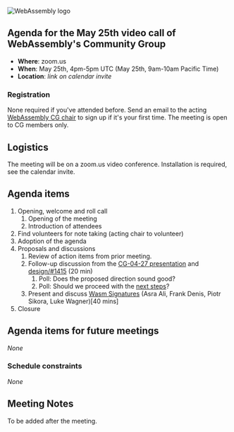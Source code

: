 ![WebAssembly logo](/images/WebAssembly.png)

## Agenda for the May 25th video call of WebAssembly's Community Group

- **Where**: zoom.us
- **When**: May 25th, 4pm-5pm UTC (May 25th, 9am-10am Pacific Time)
- **Location**: *link on calendar invite*

### Registration

None required if you've attended before. Send an email to the acting [WebAssembly CG chair](mailto:webassembly-cg-chair@chromium.org)
to sign up if it's your first time. The meeting is open to CG members only.

## Logistics

The meeting will be on a zoom.us video conference.
Installation is required, see the calendar invite.

## Agenda items

1. Opening, welcome and roll call
    1. Opening of the meeting
    1. Introduction of attendees
1. Find volunteers for note taking (acting chair to volunteer)
1. Adoption of the agenda
1. Proposals and discussions
    1. Review of action items from prior meeting.
    1. Follow-up discussion from the [CG-04-27 presentation](https://docs.google.com/presentation/d/1PSC3Q5oFsJEaYyV5lNJvVgh-SNxhySWUqZ6puyojMi8) and [design/#1415](https://github.com/WebAssembly/design/issues/1415) (20 min)
       1. Poll: Does the proposed direction sound good?
       1. Poll: Should we proceed with the [next steps](https://docs.google.com/presentation/d/1PSC3Q5oFsJEaYyV5lNJvVgh-SNxhySWUqZ6puyojMi8/edit#slide=id.gcd82cd8251_3_6)?
    1. Present and discuss [Wasm Signatures](https://github.com/WebAssembly/design/issues/1413) (Asra Ali, Frank Denis, Piotr Sikora, Luke Wagner)[40 mins]
1. Closure

## Agenda items for future meetings

*None*

### Schedule constraints

*None*

## Meeting Notes

To be added after the meeting.
